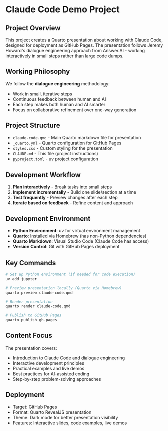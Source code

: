 # Claude Code Demo Project

## Project Overview
This project creates a Quarto presentation about working with Claude Code, designed for deployment as GitHub Pages. The presentation follows Jeremy Howard's dialogue engineering approach from Answer.AI - working interactively in small steps rather than large code dumps.

## Working Philosophy
We follow the **dialogue engineering** methodology:
- Work in small, iterative steps
- Continuous feedback between human and AI
- Each step makes both human and AI smarter
- Focus on collaborative refinement over one-way generation

## Project Structure
- `claude-code.qmd` - Main Quarto markdown file for presentation
- `_quarto.yml` - Quarto configuration for GitHub Pages
- `styles.css` - Custom styling for the presentation
- `CLAUDE.md` - This file (project instructions)
- `pyproject.toml` - uv project configuration

## Development Workflow
1. **Plan interactively** - Break tasks into small steps
2. **Implement incrementally** - Build one slide/section at a time
3. **Test frequently** - Preview changes after each step
4. **Iterate based on feedback** - Refine content and approach

## Development Environment
- **Python Environment**: uv for virtual environment management
- **Quarto**: Installed via Homebrew (has non-Python dependencies)
- **Quarto Markdown**: Visual Studio Code (Claude Code has access)
- **Version Control**: Git with GitHub Pages deployment

## Key Commands
```bash
# Set up Python environment (if needed for code execution)
uv add jupyter

# Preview presentation locally (Quarto via Homebrew)
quarto preview claude-code.qmd

# Render presentation
quarto render claude-code.qmd

# Publish to GitHub Pages
quarto publish gh-pages
```

## Content Focus
The presentation covers:
- Introduction to Claude Code and dialogue engineering
- Interactive development principles
- Practical examples and live demos
- Best practices for AI-assisted coding
- Step-by-step problem-solving approaches

## Deployment
- Target: GitHub Pages
- Format: Quarto RevealJS presentation
- Theme: Dark mode for better presentation visibility
- Features: Interactive slides, code examples, live demos